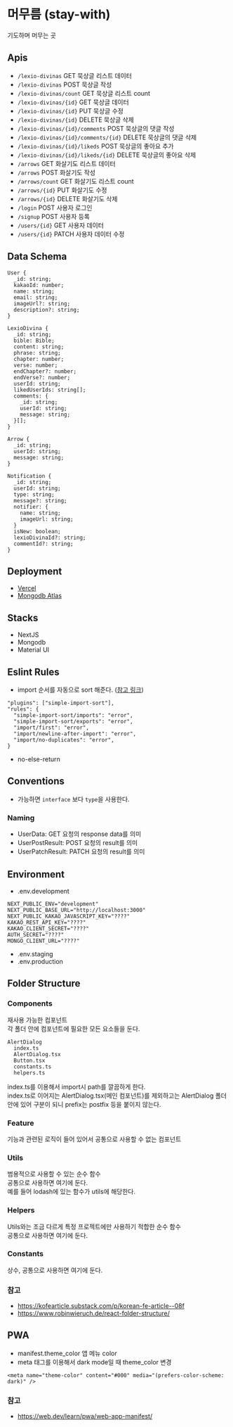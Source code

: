 # 머무름 (stay-with)

기도하며 머무는 곳

## Apis

- `/lexio-divinas` GET 묵상글 리스트 데이터
- `/lexio-divinas` POST 묵상글 작성
- `/lexio-divinas/count` GET 묵상글 리스트 count
- `/lexio-divinas/{id}` GET 묵상글 데이터
- `/lexio-divinas/{id}` PUT 묵상글 수정
- `/lexio-divinas/{id}` DELETE 묵상글 삭제
- `/lexio-divinas/{id}/comments` POST 묵상글의 댓글 작성
- `/lexio-divinas/{id}/comments/{id}` DELETE 묵상글의 댓글 삭제
- `/lexio-divinas/{id}/likeds` POST 묵상글의 좋아요 추가
- `/lexio-divinas/{id}/likeds/{id}` DELETE 묵상글의 좋아요 삭제
- `/arrows` GET 화살기도 리스트 데이터
- `/arrows` POST 화살기도 작성
- `/arrows/count` GET 화살기도 리스트 count
- `/arrows/{id}` PUT 화살기도 수정
- `/arrows/{id}` DELETE 화살기도 삭제
- `/login` POST 사용자 로그인
- `/signup` POST 사용자 등록
- `/users/{id}` GET 사용자 데이터
- `/users/{id}` PATCH 사용자 데이터 수정

## Data Schema

```
User {
  _id: string;
  kakaoId: number;
  name: string;
  email: string;
  imageUrl?: string;
  description?: string;
}
```

```
LexioDivina {
  _id: string;
  bible: Bible;
  content: string;
  phrase: string;
  chapter: number;
  verse: number;
  endChapter?: number;
  endVerse?: number;
  userId: string;
  likedUserIds: string[];
  comments: {
    _id: string;
    userId: string;
    message: string;
  }[];
}
```

```
Arrow {
  _id: string;
  userId: string;
  message: string;
}
```

```
Notification {
  _id: string;
  userId: string;
  type: string;
  message?: string;
  notifier: {
    name: string;
    imageUrl: string;
  }
  isNew: boolean;
  lexioDivinaId?: string;
  commentId?: string;
}
```

## Deployment

- [Vercel](https://vercel.com/socratone/stay-with)
- [Mongodb Atlas](https://cloud.mongodb.com/v2/63e7a20d3a6c87733d5ab363#/clusters)

## Stacks

- NextJS
- Mongodb
- Material UI

## Eslint Rules

- import 순서를 자동으로 sort 해준다. ([참고 링크](https://github.com/lydell/eslint-plugin-simple-import-sort))

```
"plugins": ["simple-import-sort"],
"rules": {
  "simple-import-sort/imports": "error",
  "simple-import-sort/exports": "error",
  "import/first": "error",
  "import/newline-after-import": "error",
  "import/no-duplicates": "error",
}
```

- no-else-return

## Conventions

- 가능하면 `interface` 보다 `type`을 사용한다.

### Naming

- UserData: GET 요청의 response data를 의미
- UserPostResult: POST 요청의 result를 의미
- UserPatchResult: PATCH 요청의 result를 의미

## Environment

- .env.development

```
NEXT_PUBLIC_ENV="development"
NEXT_PUBLIC_BASE_URL="http://localhost:3000"
NEXT_PUBLIC_KAKAO_JAVASCRIPT_KEY="????"
KAKAO_REST_API_KEY="????"
KAKAO_CLIENT_SECRET="????"
AUTH_SECRET="????"
MONGO_CLIENT_URL="????"
```

- .env.staging
- .env.production

## Folder Structure

### Components

재사용 가능한 컴포넌트\
각 폴더 안에 컴포넌트에 필요한 모든 요소들을 둔다.

```
AlertDialog
  index.ts
  AlertDialog.tsx
  Button.tsx
  constants.ts
  helpers.ts
```

index.ts를 이용해서 import시 path를 깔끔하게 한다.\
index.ts로 이어지는 AlertDialog.tsx(메인 컴포넌트)를 제외하고는 AlertDialog 폴더 안에 있어 구분이 되니 prefix는 postfix 등을 붙이지 않는다.

### Feature

기능과 관련된 로직이 들어 있어서 공통으로 사용할 수 없는 컴포넌트

### Utils

범용적으로 사용할 수 있는 순수 함수\
공통으로 사용하면 여기에 둔다.\
예를 들어 lodash에 있는 함수가 utils에 해당한다.

### Helpers

Utils와는 조금 다르게 특정 프로젝트에만 사용하기 적합한 순수 함수\
공통으로 사용하면 여기에 둔다.

### Constants

상수, 공통으로 사용하면 여기에 둔다.

### 참고

- https://kofearticle.substack.com/p/korean-fe-article--08f
- https://www.robinwieruch.de/react-folder-structure/

## PWA

- manifest.theme_color 앱 메뉴 color
- meta 태그를 이용해서 dark mode일 때 theme_color 변경

```tsx
<meta name="theme-color" content="#000" media="(prefers-color-scheme: dark)" />
```

### 참고

- https://web.dev/learn/pwa/web-app-manifest/
